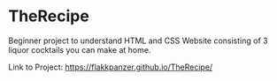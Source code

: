 # TheRecipe

Beginner project to understand HTML and CSS
Website consisting of 3 liquor cocktails you can make at home. 

Link to Project: https://flakkpanzer.github.io/TheRecipe/
